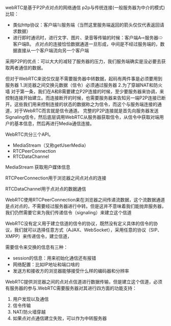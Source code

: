 webRTC是基于P2P点对点的网络通信
p2p与传统连接(一般服务器为中介的模式)比较：
* 类似http协议：客户端⇋服务端（当然这里服务端返回的箭头仅仅代表返回请求数据）
* 进行即时通讯时，进行文字、图片、录音等传输的时候：客户端A⇨服务器⇨客户端B。
点对点的连接恰恰数据通道一旦形成，中间是不经过服务端的，数据直接从一个客户端流向另一个客户端

采用P2P的优点：可以大大的减轻了服务器的压力，我们服务端确实是没必要去获取两者通信的数据。

但对于WebRTC来说仅仅是不需要服务器中转数据，起码有两件事是必须要用到服务器
1.浏览器之间交换元数据（信令）必须通过服务器
2.为了穿越NAT和防火墙
对于第一条，我们在A和B需要建立P2P连接的时候，至少要服务器来协调，来控制连接开始建立。而连接断开的时候，也需要服务器来告知另一端P2P连接已断开。这些我们用来控制连接的状态的数据称之为信令，而这个与服务端连接的通道，对于WebRTC而言就是信令通道。
完整的P2P连接就是首先向服务器发送Signaling信令，然后底层调用WebRTC从服务器获取信令，从信令中获取对端用户的基本信息，然后再进行Media通信连接。

WebRTC共分三个API。

* MediaStream（又称getUserMedia）
* RTCPeerConnection
* RTCDataChannel

MediaStream 获取用户媒体信息

RTCPeerConnection用于浏览器之间点对点的连接

RTCDataChannel用于点对点的数据通信

WebRTC使用RTCPeerConnection来在浏览器之间传递流数据，这个流数据通道是点对点的，不需要经过服务器进行中转。但是这并不意味着我们能抛弃服务器，我们仍然需要它来为我们传递信令（signaling）来建立这个信道

WebRTC没有定义用于建立信道的信令的协议，既然没有定义具体的信令的协议，我们就可以选择任意方式（AJAX、WebSocket），采用任意的协议（SIP、XMPP）来传递信令，建立信道，

需要信令来交换的信息有三种：
* session的信息：用来初始化通信还有报错
* 网络配置：比如IP地址和端口啥的
* 发送方和接收方的浏览器能够接受什么样的编码器和分辨率

WebRTC提供浏览器之间的点对点信道进行数据传输，但是建立这个信道，必须有服务器的参与.WebRTC需要服务器对其进行四方面的功能支持：
1. 用户发现以及通信
2. 信令传输
3. NAT/防火墙穿越
4. 如果点对点通信建立失败，可以作为中转服务器


